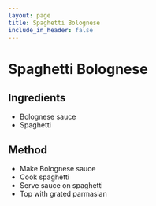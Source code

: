 ```yaml
---
layout: page
title: Spaghetti Bolognese
include_in_header: false
---
```


# Spaghetti Bolognese
## Ingredients
- Bolognese sauce
- Spaghetti
## Method
- Make Bolognese sauce
- Cook spaghetti
- Serve sauce on spaghetti
- Top with grated parmasian